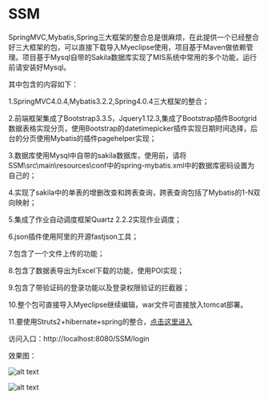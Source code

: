 # SSM
SpringMVC,Mybatis,Spring三大框架的整合总是很麻烦，在此提供一个已经整合好三大框架的包，可以直接下载导入Myeclipse使用，项目基于Maven做依赖管理。项目基于Mysql自带的Sakila数据库实现了MIS系统中常用的多个功能，运行前请安装好Mysql。

其中包含的内容如下：

1.SpringMVC4.0.4,Mybatis3.2.2,Spring4.0.4三大框架的整合；

2.前端框架集成了Bootstrap3.3.5，Jquery1.12.3,集成了Bootstrap插件Bootgrid数据表格实现分页，使用Bootstrap的datetimepicker插件实现日期时间选择，后台的分页使用Mybatis的插件pagehelper实现；

3.数据库使用Mysql中自带的sakila数据库，使用前，请将SSM\src\main\resources\conf中的spring-mybatis.xml中的数据库密码设置为自己的；

4.实现了sakila中的单表的增删改查和跨表查询，跨表查询包括了Mybatis的1-N双向映射；

5.集成了作业自动调度框架Quartz 2.2.2实现作业调度；

6.json插件使用阿里的开源fastjson工具；

7.包含了一个文件上传的功能；

8.包含了数据表导出为Excel下载的功能，使用POI实现；

9.包含了带验证码的登录功能以及登录权限验证的拦截器；

10.整个包可直接导入Myeclipse继续编辑，war文件可直接放入tomcat部署。

11.要使用Struts2+hibernate+spring的整合，[点击这里进入](https://github.com/shenzhanwang/SSH_maven)  

访问入口：http://localhost:8080/SSM/login

效果图：

 ![alt text](https://github.com/shenzhanwang/SSM/blob/master/%E6%88%AA%E5%9B%BE/1.png)
 
 ![alt text](https://github.com/shenzhanwang/SSM/blob/master/%E6%88%AA%E5%9B%BE/2.png)


